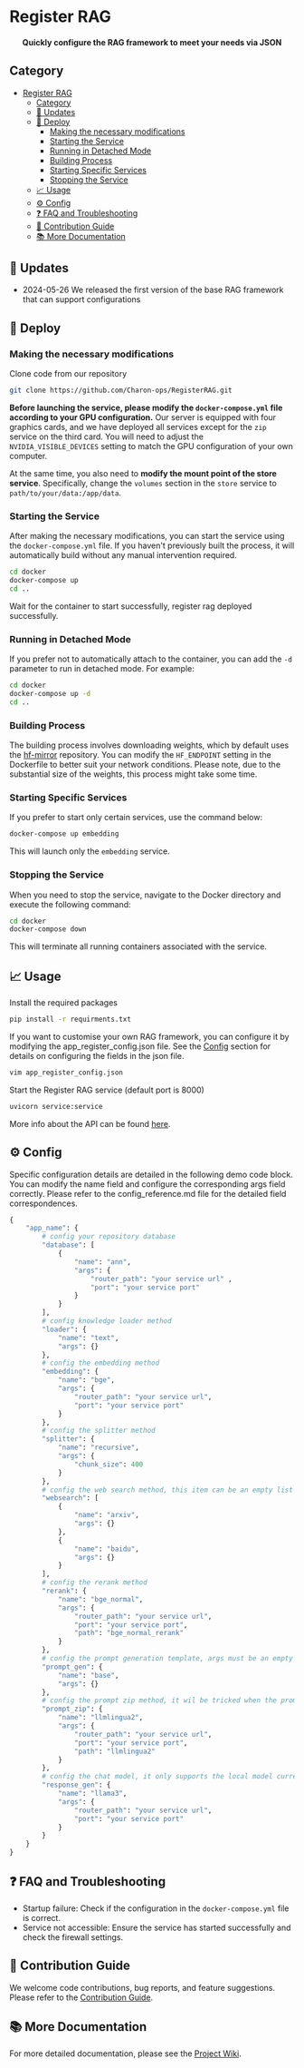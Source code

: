 # Register RAG

<h4 align=center>
<p>Quickly configure the RAG framework to meet your needs via JSON</p>
</h4>

## Category

- [Register RAG](#register-rag)
  - [Category](#category)
  - [🔔 Updates](#-updates)
  - [🚀 Deploy](#-deploy)
    - [Making the necessary modifications](#making-the-necessary-modifications)
    - [Starting the Service](#starting-the-service)
    - [Running in Detached Mode](#running-in-detached-mode)
    - [Building Process](#building-process)
    - [Starting Specific Services](#starting-specific-services)
    - [Stopping the Service](#stopping-the-service)
  - [📈 Usage](#-usage)
  - [⚙️ Config](#️-config)
  - [❓ FAQ and Troubleshooting](#-faq-and-troubleshooting)
  - [🤝 Contribution Guide](#-contribution-guide)
  - [📚 More Documentation](#-more-documentation)

## 🔔 Updates

- 2024-05-26 We released the first version of the base RAG framework that can support configurations

## 🚀 Deploy

### Making the necessary modifications

Clone code from our repository

```bash
git clone https://github.com/Charon-ops/RegisterRAG.git
```

**Before launching the service, please modify the `docker-compose.yml` file according to your GPU configuration.** Our server is equipped with four graphics cards, and we have deployed all services except for the `zip` service on the third card. You will need to adjust the `NVIDIA_VISIBLE_DEVICES` setting to match the GPU configuration of your own computer.

At the same time, you also need to **modify the mount point of the store service**. Specifically, change the `volumes` section in the `store` service to `path/to/your/data:/app/data`.

### Starting the Service

After making the necessary modifications, you can start the service using the `docker-compose.yml` file. If you haven't previously built the process, it will automatically build without any manual intervention required.

```bash
cd docker
docker-compose up
cd ..
```

Wait for the container to start successfully, register rag deployed successfully.

### Running in Detached Mode

If you prefer not to automatically attach to the container, you can add the `-d` parameter to run in detached mode. For example:

```bash
cd docker
docker-compose up -d
cd ..
```

### Building Process

The building process involves downloading weights, which by default uses the [hf-mirror](https://hf-mirror.com/) repository. You can modify the `HF_ENDPOINT` setting in the Dockerfile to better suit your network conditions. Please note, due to the substantial size of the weights, this process might take some time.

### Starting Specific Services

If you prefer to start only certain services, use the command below:

``` bash
docker-compose up embedding
```

This will launch only the `embedding` service.

### Stopping the Service

When you need to stop the service, navigate to the Docker directory and execute the following command:

```bash
cd docker
docker-compose down
```

This will terminate all running containers associated with the service.

## 📈 Usage

Install the required packages

```bash
pip install -r requirments.txt
```

If you want to customise your own RAG framework, you can configure it by modifying the app_register_config.json file. See the [Config](#️-config) section for details on configuring the fields in the json file.

```bash
vim app_register_config.json
```

Start the Register RAG service (default port is 8000)

```bash
uvicorn service:service
```

More info about the API can be found [here](https://github.com/Charon-ops/RegisterRAG/tree/feature/pipeline/docs/en/docker).

## ⚙️ Config

Specific configuration details are detailed in the following demo code block. You can modify the name field and configure the corresponding args field correctly. Please refer to the config_reference.md file for the detailed field correspondences.

```python
{
    "app_name": {
        # config your repository database
        "database": [
            {
                "name": "ann",
                "args": {
                    "router_path": "your service url" ,
                    "port": "your service port"
                }
            }
        ],
        # config knowledge loader method
        "loader": {
            "name": "text",
            "args": {}
        },
        # config the embedding method
        "embedding": {
            "name": "bge",
            "args": {
                "router_path": "your service url",
                "port": "your service port"
            }
        },
        # config the splitter method
        "splitter": {
            "name": "recursive",
            "args": {
                "chunk_size": 400
            }
        },
        # config the web search method, this item can be an empty list
        "websearch": [
            {
                "name": "arxiv",
                "args": {}
            },
            {
                "name": "baidu",
                "args": {}
            }
        ],
        # config the rerank method
        "rerank": {
            "name": "bge_normal",
            "args": {
                "router_path": "your service url",
                "port": "your service port",
                "path": "bge_normal_rerank"
            }
        },
        # config the prompt generation template, args must be an empty dict
        "prompt_gen": {
            "name": "base",
            "args": {}
        },
        # config the prompt zip method, it wil be tricked when the prompt is too long
        "prompt_zip": {
            "name": "llmlingua2",
            "args": {
                "router_path": "your service url",
                "port": "your service port",
                "path": "llmlingua2"
            }
        },
        # config the chat model, it only supports the local model currently
        "response_gen": {
            "name": "llama3",
            "args": {
                "router_path": "your service url",
                "port": "your service port"
            }
        }
    }
}
```

## ❓ FAQ and Troubleshooting

- Startup failure: Check if the configuration in the `docker-compose.yml` file is correct.
- Service not accessible: Ensure the service has started successfully and check the firewall settings.

## 🤝 Contribution Guide

We welcome code contributions, bug reports, and feature suggestions. Please refer to the [Contribution Guide](https://github.com/Charon-ops/RegisterRAG).

## 📚 More Documentation

For more detailed documentation, please see the [Project Wiki](https://github.com/Charon-ops/RegisterRAG/wiki).

